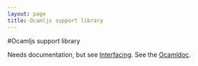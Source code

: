 ```yaml
---
layout: page
title: Ocamljs support library
---
```

#Ocamljs support library

Needs documentation, but see [Interfacing](Interfacing.html). See the
[Ocamldoc](doc/Ocamljs.html).
